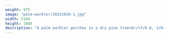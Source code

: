 ```yaml
---
weight: 975
image: "palm-warbler/20231028-1.jpg"
width: 5184
height: 3888
description: "A palm warbler perches in a dry pine tree<br/>f/8.6, 1/640, 321.0 mm, iso400"
---
```

